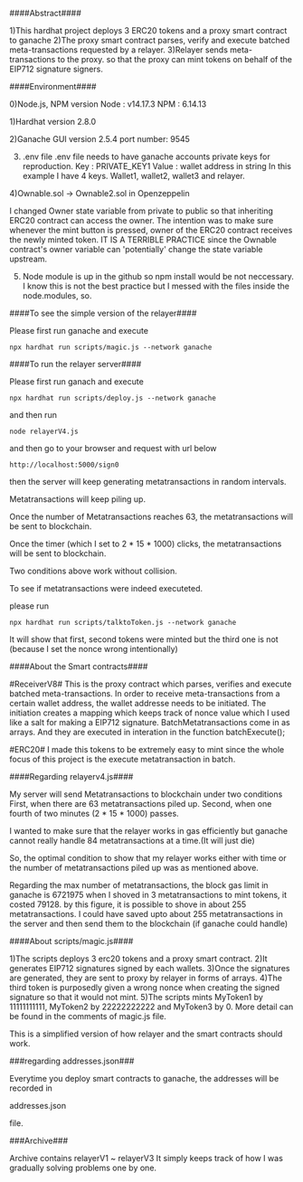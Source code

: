 ####Abstract####

1)This hardhat project deploys 3 ERC20 tokens and a proxy smart contract to ganache
2)The proxy smart contract parses, verify and execute batched meta-transactions requested by a relayer.
3)Relayer sends meta-transactions to the proxy. so that the proxy can mint tokens on behalf of the EIP712 signature signers.




####Environment####

0)Node.js, NPM version
Node : v14.17.3
NPM : 6.14.13

1)Hardhat version
2.8.0

2)Ganache GUI version
2.5.4
port number: 9545

3) .env file
.env file needs to have ganache accounts private keys for reproduction.
Key : PRIVATE_KEY1
Value : wallet address in string
In this example I have 4 keys. Wallet1, wallet2, wallet3 and relayer.

4)Ownable.sol -> Ownable2.sol in Openzeppelin

I changed Owner state variable from private to public so that inheriting ERC20 contract can access the owner. The intention was to make sure whenever the mint button is pressed, owner of the ERC20
contract receives the newly minted token. IT IS A TERRIBLE PRACTICE since the Ownable contract's owner variable can 'potentially' change the state variable upstream.

5) Node module is up in the github
so npm install would be not neccessary.
I know this is not the best practice but I messed with the files inside the node.modules, so.




####To see the simple version of the relayer####

Please first run ganache and execute

    npx hardhat run scripts/magic.js --network ganache

####To run the relayer server####

Please first run ganach and execute

    npx hardhat run scripts/deploy.js --network ganache

and then run

    node relayerV4.js

and then go to your browser and request with url below

    http://localhost:5000/sign0

then the server will keep generating metatransactions in random intervals.

Metatransactions will keep piling up.

Once the number of Metatransactions reaches 63, the metatransactions will be sent to blockchain.

Once the timer (which I set to 2 * 15 * 1000) clicks, the metatransactions will be sent to blockchain.

Two conditions above work without collision.

To see if metatransactions were indeed executeted.

please run

    npx hardhat run scripts/talktoToken.js --network ganache

It will show that first, second tokens were minted but the third one is not
(because I set the nonce wrong intentionally)




####About the Smart contracts####

#ReceiverV8#
This is the proxy contract which parses, verifies and execute batched meta-transactions.
In order to receive meta-transactions from a certain wallet address, the wallet addresse needs to be initiated. The initiation creates a mapping which keeps track of nonce value which I used like a salt for making a EIP712 signature.
BatchMetatransactions come in as arrays. And they are executed in interation in the function
batchExecute();



#ERC20#
I made this tokens to be extremely easy to mint since the whole focus of this project is the execute metatransaction in batch.




####Regarding relayerv4.js####

My server will send Metatransactions to blockchain under two conditions
First, when there are 63 metatransactions piled up.
Second, when one fourth of two minutes (2 * 15 * 1000) passes.

I wanted to make sure that the relayer works in gas efficiently but ganache cannot really
handle 84 metatransactions at a time.(It will just die)

So, the optimal condition to show that my relayer works either with time or the number of metatransactions piled up was as mentioned above.

Regarding the max number of metatransactions,
the block gas limit in ganache is 6721975
when I shoved in 3 metatransactions to mint tokens, it costed 79128.
by this figure, it is possible to shove in about 255 metatransactions.
I could have saved upto about 255 metatransactions in the server and then send them to the blockchain
(if ganache could handle)



####About scripts/magic.js#### 

1)The scripts deploys 3 erc20 tokens and a proxy smart contract.
2)It generates EIP712 signatures signed by each wallets.
3)Once the signatures are generated, they are sent to proxy by relayer in forms of arrays.
4)The third token is purposedly given a wrong nonce when creating the signed signature so that it would not mint.
5)The scripts mints MyToken1 by 11111111111, MyToken2 by 22222222222 and MyToken3 by 0.
More detail can be found in the comments of magic.js file.

This is a simplified version of how relayer and the smart contracts should work.



###regarding addresses.json###

Everytime you deploy smart contracts to ganache, the addresses will be recorded in

addresses.json

file.




###Archive###

Archive contains relayerV1 ~ relayerV3
It simply keeps track of how I was gradually solving problems one by one.